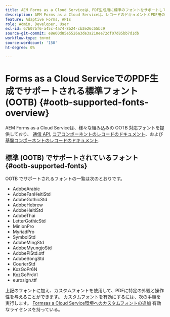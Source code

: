 ```yaml
---
title: AEM Forms as a Cloud Serviceは、PDF生成用に標準のフォントをサポートしています。
description: AEM Forms as a Cloud Serviceは、レコードのドキュメントとPDF用の標準フォントをサポートしています。
feature: Adaptive Forms, APIs
role: Admin, Developer, User
exl-id: 67b07bf6-a45c-4a74-8b24-cb2e26c55bc9
source-git-commit: e8e00d85e5526a3de3a210ee72df07d85bb7d1db
workflow-type: tm+mt
source-wordcount: '150'
ht-degree: 0%

---
```


# Forms as a Cloud ServiceでのPDF生成でサポートされる標準フォント (OOTB)  {#ootb-supported-fonts-overview}

AEM Forms as a Cloud Serviceは、様々な組み込みの OOTB 対応フォントを提供しており、 [通信 API](/help/forms/aem-forms-cloud-service-communications-introduction.md), [コアコンポーネントのレコードのドキュメント](/help/forms/generate-document-of-record-core-components.md#customize-the-branding-information-in-document-of-record)、および [基盤コンポーネントのレコードのドキュメント](/help/forms/generate-document-of-record-for-non-xfa-based-adaptive-forms.md#customize-the-branding-information-in-document-of-record).

<!--

AEM Forms as a Cloud Service offers various built-in fonts that can be seamlessly used within a Document of Record and PDF files for any file formats to generate PDF documents. Additionally, you can use supported fonts or custom fonts to give the PDFs a specific look and feel. The OOTB supported fonts are:

AEM Forms offers various OOTB supported fonts that can be seamlessly used within a Document of Recordhttps://experienceleague.adobe.com/en/docs/experience-manager-cloud-service/content/forms/adaptive-forms-authoring/authoring-adaptive-forms-foundation-components/generate-document-of-record-for-non-xfa-based-adaptive-forms] and communication APIs[]. The OOTB supported fonts are available for PDF generation in Forms as a Cloud Service for any use cases such as:

* To combine a template (XFA or PDF) with customer data (XML) to generate documents in various formats ([Click to know more](https://experienceleague.adobe.com/en/docs/experience-manager-cloud-service/content/forms/using-communications/aem-forms-cloud-service-communications-introduction#document-generation)).

* To manipulate the PDFs by combining, rearranging, or merging PDF or XDP files ([Click to know more](https://experienceleague.adobe.com/en/docs/experience-manager-cloud-service/content/forms/using-communications/aem-forms-cloud-service-communications-introduction#document-manipulation)).

* To generate Document of Record to archive AEM forms and content together in PDF format ([Click to know more](https://experienceleague.adobe.com/en/docs/experience-manager-cloud-service/content/forms/adaptive-forms-authoring/authoring-adaptive-forms-foundation-components/generate-document-of-record-for-non-xfa-based-adaptive-forms)).
-->

## 標準 (OOTB) でサポートされているフォント {#ootb-supported-fonts}

OOTB でサポートされるフォントの一覧は次のとおりです。

* AdobeArabic
* AdobeFanHeitiStd
* AdobeGothicStd
* AdobeHebrew
* AdobeHeitiStd
* AdobeThai
* LetterGothicStd
* MinionPro
* MyriadPro
* SymbolStd
* AdobeMingStd
* AdobeMyungjoStd
* AdobePiStd.otf
* AdobeSongStd
* CourierStd
* KozGoPr6N
* KozGoProVI
* eurosign.ttf


上記のフォントに加え、カスタムフォントを使用して、PDFに特定の外観と操作性を与えることができます。 カスタムフォントを有効にするには、次の手順を実行します。 [Formsas a Cloud Service環境へのカスタムフォントの追加](/help/forms/use-custom-fonts.md) 有効なライセンスを持っている。

